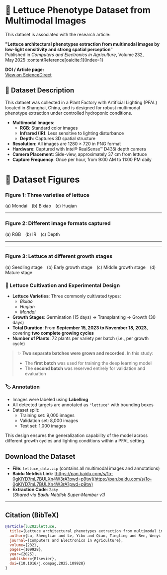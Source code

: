 # 🥬 Lettuce Phenotype Dataset from Multimodal Images

This dataset is associated with the research article:

**"Lettuce architectural phenotypes extraction from multimodal images by low‑light sensitivity and strong spatial perception"**  
Published in *Computers and Electronics in Agriculture*, Volume 232, May 2025 :contentReference[oaicite:1]{index=1}

**DOI / Article page:**  
[View on ScienceDirect](https://www.sciencedirect.com/science/article/pii/S0168169925000341?ref=pdf_download&fr=RR-2&rr=977331744e85099d)

## 📁 Dataset Description

This dataset was collected in a Plant Factory with Artificial Lighting (PFAL) located in Shanghai, China, and is designed for robust multimodal phenotype extraction under controlled hydroponic conditions.

- **Multimodal Images**:
  - **RGB**: Standard color images
  - **Infrared (IR)**: Less sensitive to lighting disturbance
  - **Depth**: Captures 3D spatial structure
- **Resolution**: All images are 1280 × 720 in PNG format
- **Hardware**: Captured with Intel® RealSense™ D435i depth camera
- **Camera Placement**: Side-view, approximately 37 cm from lettuce
- **Capture Frequency**: Once per hour, from 9:00 AM to 11:00 PM daily

# 📸 Dataset Figures

### **Figure 1**: Three varieties of lettuce  
(a) Mondai (b) Bixiao (c) Huqian

<!-- Placeholder for image -->
<!-- ![
(a) Mondai (b) Bixiao (c) Huqian

<!-- Placeholder for image -->
<!-- ![Figure 1](images/lettuce
(a) Mondai (b) Bixiao (c) Huqian

<!-- Placeholder for image -->
<!-- ![Figure 1](images/lettu

(a) Mondai (b) Bixiao (c) Huqian

<!-- Placeholder for image -->
<!-- ![Figure 1](i

(a) Mondai (b) Bixiao (c) Huqian

<!-- Placeholder for image -->
<!-- !

(a) Mondai (b) Bixiao (c) Huqian

<!-- Placeholder for im

(a) Mondai (b) Bixiao (c) Huqian

<!-- Pla

(a) Mondai (b) Bixiao (c)

(a) Mo
Figure 1](images/lettuce_varieties_placeholder.jpg) -->

---

### **Figure 2**: Different image formats captured  
(a) RGB (b) IR (c) Depth

<!-- Placeholder for image -->
<!-- ![
(a) RGB (b) IR (c) Depth

<!-- Placeholder for image -->
<!-- ![Figure 2](images/image
(a) RGB (b) IR (c) Depth

<!-- Placeholder for imag

(a) RGB (b) IR (c) Depth

<!-- Place

(a) RGB (b) IR (c) D

(a
Figure 2](images/image_modalities_placeholder.jpg) -->

---



---
### **Figure 3**: Lettuce at different growth stages  
(a) Seedling stage (b) Early growth stage (c) Middle growth stage (d) Mature stage

<!-- Placeholder for image -->
<!-- ![
(a) Seedling stage (b) Early growth stage (c) Middle growth stage (d) Mature stage

<!-- Placeholder for image -->
<!-- ![Figure 3](images/growth
(a) Seedling stage (b) Early growth stage (c) Middle growth stage (d) Mature stage

<!-- Placeholder for image -->
<!-- ![Figure 3](images/

(a) Seedling stage (b) Early growth stage (c) Middle growth stage (d) Mature stage

<!-- Placeholder for image -->
<!-- ![Figure 3

(a) Seedling stage (b) Early growth stage (c) Middle growth stage (d) Mature stage

<!-- Placeholder for image -->
<!-- ![

(a) Seedling stage (b) Early growth stage (c) Middle growth stage (d) Mature stage

<!-- Placeholder for image --

(a) Seedling stage (b) Early growth stage (c) Middle growth stage (d) Mature stage

<!-- Placeholder fo

(a) Seedling stage (b) Early growth stage (c) Middle growth stage (d) Mature stage

<!-- Pla

(a) Seedling stage (b) Early growth stage (c) Middle growth stage (d) Mature st

(a) Seedling stage (b) Early growth stage (c) Middle growth stage

(a) Seedling stage (b) Early growth stage (c) Midd

(a) Seedling stage (b) Early grow

(a) Seedling s
Figure 3](images/growth_stages_placeholder.jpg) -->
### 🌱 Lettuce Cultivation and Experimental Design

- **Lettuce Varieties**: Three commonly cultivated types:
  - *Bixiao*
  - *Huqian*
  - *Mondai*
- **Growth Stages**: Germination (15 days) → Transplanting → Growth (30 days)
- **Total Duration**: From **September 15, 2023 to November 18, 2023**, covering **two complete growing cycles**
- **Number of Plants**: 72 plants per variety per batch (i.e., per growth cycle)

> ✨ **Two separate batches were grown and recorded**. In this study:
> - The **first batch** was used for training the deep learning model  
> - The **second batch** was reserved entirely for validation and evaluation

### 🏷️ Annotation

- Images were labeled using **LabelImg**
- All detected targets are annotated as `"lettuce"` with bounding boxes
- Dataset split:
  - Training set: 9,000 images
  - Validation set: 8,000 images
  - Test set: 1,000 images

This design ensures the generalization capability of the model across different growth cycles and lighting conditions within a PFAL setting.


##  Download the Dataset

- **File**: `lettuce_data.zip` (contains all multimodal images and annotations)
- **Baidu Netdisk Link**: [https://pan.baidu.com/s/1o-0gKlYD7mL7BULXn4W3rA?pwd=p9tw](https://pan.baidu.com/s/1o-0gKlYD7mL7BULXn4W3rA?pwd=p9tw) 
- **Extraction Code**: `2aky`  
  *(Shared via Baidu Netdisk Super‑Member v1)*

---

##  Citation (BibTeX)

```bibtex
@article{lu2025lettuce,
  title={Lettuce architectural phenotypes extraction from multimodal images by low‑light sensitivity and strong spatial perception},
  author={Lu, Shenglian and Lv, Yibo and Qian, Tingting and Ren, Wenyi and Li, Xiaoming and Li, Yiyang and Li, Guo},
  journal={Computers and Electronics in Agriculture},
  volume={232},
  pages={109928},
  year={2025},
  publisher={Elsevier},
  doi={10.1016/j.compag.2025.109928}
}
